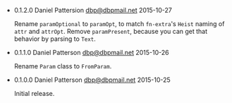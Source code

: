 * 0.1.2.0 Daniel Pattersion <dbp@dbpmail.net> 2015-10-27

  Rename `paramOptional` to `paramOpt`, to match `fn-extra`'s `Heist`
  naming of `attr` and `attrOpt`. Remove `paramPresent`, because you
  can get that behavior by parsing to `Text`.

* 0.1.1.0 Daniel Patterson <dbp@dbpmail.net> 2015-10-26

  Rename `Param` class to `FromParam`.

* 0.1.0.0 Daniel Patterson <dbp@dbpmail.net> 2015-10-25

  Initial release.
